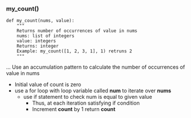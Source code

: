 ### my_count()

```
def my_count(nums, value):
    """
    Returns number of occurrences of value in nums
    nums: list of integers
    value: integers
    Returns: integer
    Example: my_count([1, 2, 3, 1], 1) retruns 2
    """
```
...
Use an accumulation pattern to calculate the number of occurrences of value in nums
* Initial value of count is zero
* use a for loop with loop variable called **num** to iterate over **nums**
     * use if statement to check num is equal to given value
         * Thus, at each iteration satisfying if condition
         * Increment **count** by 1
return **count**
